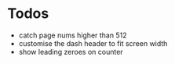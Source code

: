 # Todos

- catch page nums higher than 512
- customise the dash header to fit screen width
- show leading zeroes on counter
